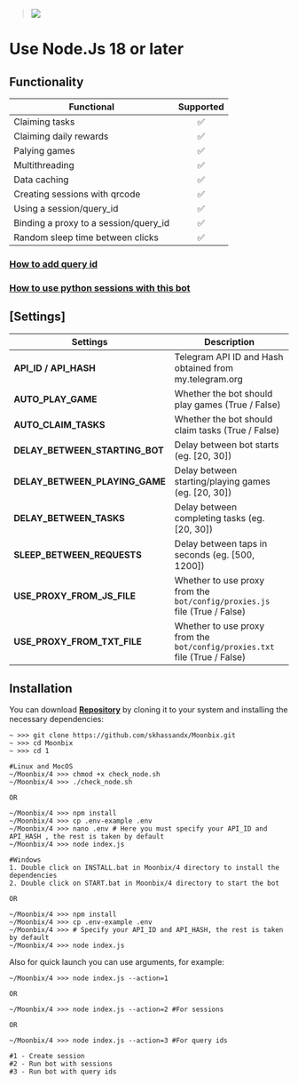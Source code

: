 > [<img src="https://img.shields.io/badge/Telegram-%40Me-orange">](https://t.me/roddyfred)

# Use Node.Js 18 or later

## Functionality

| Functional                            | Supported |
| ------------------------------------- | :-------: |
| Claiming tasks                        |    ✅     |
| Claiming daily rewards                |    ✅     |
| Palying games                         |    ✅     |
| Multithreading                        |    ✅     |
| Data caching                          |    ✅     |
| Creating sessions with qrcode         |    ✅     |
| Using a session/query_id              |    ✅     |
| Binding a proxy to a session/query_id |    ✅     |
| Random sleep time between clicks      |    ✅     |

### [How to add query id](https://github.com/Freddywhest/RockyRabbitBot/blob/main/AddQueryId.md)

### [How to use python sessions with this bot](https://github.com/Freddywhest/SessionConvertor)

## [Settings]

| Settings                       | Description                                                                |
| ------------------------------ | -------------------------------------------------------------------------- |
| **API_ID / API_HASH**          | Telegram API ID and Hash obtained from my.telegram.org                     |
| **AUTO_PLAY_GAME**             | Whether the bot should play games (True / False)                           |
| **AUTO_CLAIM_TASKS**           | Whether the bot should claim tasks (True / False)                          |
| **DELAY_BETWEEN_STARTING_BOT** | Delay between bot starts (eg. [20, 30])                                    |
| **DELAY_BETWEEN_PLAYING_GAME** | Delay between starting/playing games (eg. [20, 30])                        |
| **DELAY_BETWEEN_TASKS**        | Delay between completing tasks (eg. [20, 30])                              |
| **SLEEP_BETWEEN_REQUESTS**     | Delay between taps in seconds (eg. [500, 1200])                            |
| **USE_PROXY_FROM_JS_FILE**     | Whether to use proxy from the `bot/config/proxies.js` file (True / False)  |
| **USE_PROXY_FROM_TXT_FILE**    | Whether to use proxy from the `bot/config/proxies.txt` file (True / False) |

## Installation

You can download [**Repository**](https://github.com/skhassandx/Moonbix) by cloning it to your system and installing the necessary dependencies:

```shell
~ >>> git clone https://github.com/skhassandx/Moonbix.git
~ >>> cd Moonbix
~ >>> cd 1

#Linux and MocOS
~/Moonbix/4 >>> chmod +x check_node.sh
~/Moonbix/4 >>> ./check_node.sh

OR

~/Moonbix/4 >>> npm install
~/Moonbix/4 >>> cp .env-example .env
~/Moonbix/4 >>> nano .env # Here you must specify your API_ID and API_HASH , the rest is taken by default
~/Moonbix/4 >>> node index.js

#Windows
1. Double click on INSTALL.bat in Moonbix/4 directory to install the dependencies
2. Double click on START.bat in Moonbix/4 directory to start the bot

OR

~/Moonbix/4 >>> npm install
~/Moonbix/4 >>> cp .env-example .env
~/Moonbix/4 >>> # Specify your API_ID and API_HASH, the rest is taken by default
~/Moonbix/4 >>> node index.js
```

Also for quick launch you can use arguments, for example:

```shell
~/Moonbix/4 >>> node index.js --action=1

OR

~/Moonbix/4 >>> node index.js --action=2 #For sessions

OR

~/Moonbix/4 >>> node index.js --action=3 #For query ids

#1 - Create session
#2 - Run bot with sessions
#3 - Run bot with query ids
```
